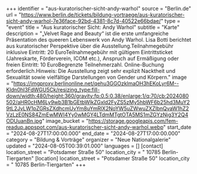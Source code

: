 +++
identifier = "aus-kuratorischer-sicht-andy-warhol"
source = "Berlin.de"
url = "https://www.berlin.de/tickets/bildung-vortraege/aus-kuratorischer-sicht-andy-warhol-7e36face-92bd-4381-8c7d-40522e66bdae/"
type = "event"
title = "Aus kuratorischer Sicht: Andy Warhol"
subtitle = "Karte"
description = "„Velvet Rage and Beauty“ ist die erste umfangreiche Präsentation des queeren Lebenswerk von Andy Warhol. Lisa Botti berichtet aus kuratorischer Perspektive über die Ausstellung.Teilnahmegebühr inklusive Eintritt: 20 EuroTeilnahmegebühr mit gültigem Eintrittsticket (Jahreskarte, Förderverein, ICOM etc.), Anspruch auf Ermäßigung oder freien Eintritt: 10 EuroBegrenzte Teilnehmerzahl. Online-Buchung erforderlich.Hinweis: Die Ausstellung zeigt sehr explizit Nacktheit und Sexualität sowie vielfältige Darstellungen von Gender und Körpern."
image = "https://imgproxy.berlinonline.net/qehu3GGOzklmaOH3hEKoLyr6M--Kldn0hl3FdWGU5Ck/resizing_type:fill-down/width:480/height:360/gravity:fp:0.5:0.38/enlarge:1/q:70/cb:2024080502/aHR0cHM6Ly9wb3B1bGEtbWlkZGxld2FyZS5zMy5hbWF6b25hd3MuY29tL2JvLW1pZGRsZXdhcmUvYm8uYmRlX2NoYW5uZWwuZXZlbnQvaW1hZ2VzLzE0NS84ZmEwMWI4Yy0wMGY4LTdmMTgtOTA5MS1mZGYzNjg3Y2Q4ODUuanBn.jpg"
image_bucket = "https://storage.googleapis.com/fem-readup.appspot.com/aus-kuratorischer-sicht-andy-warhol.webp"
start_date = "2024-08-27T17:00:00.000"
end_date = "2024-08-27T17:00:00.000"
category = "Bildung & Vorträge"
organizer = "Neue Nationalgalerie"
updated = "2024-08-05T00:39:01.000"
languages = []
[contact]
location_street = "Potsdamer Straße 50"
location_city = " 10785 Berlin-Tiergarten"
[location]
location_street = "Potsdamer Straße 50"
location_city = " 10785 Berlin-Tiergarten"
+++